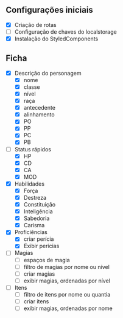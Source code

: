 ## Configurações iniciais
- [x] Criação de rotas
- [ ] Configuração de chaves do localstorage
- [x] Instalação do StyledComponents
    
## Ficha

- [x]  Descrição do personagem
    - [x]  nome
    - [x]  classe
    - [x]  nível
    - [x]  raça
    - [x]  antecedente
    - [x]  alinhamento
    - [x]  PO
    - [x]  PP
    - [x]  PC
    - [x]  PB
    
- [ ]  Status rápidos
    - [x]  HP
    - [x]  CD
    - [x]  CA
    - [x]  MOD
    
- [x]  Habilidades
    - [x]  Força
    - [x]  Destreza
    - [x]  Constituição
    - [x]  Inteligência
    - [x]  Sabedoria
    - [x]  Carisma
    
- [x]  Proficiências
    - [x]  criar perícia
    - [x]  Exibir perícias
    
- [ ]  Magias
    - [ ]  espaços de magia
    - [ ]  filtro de magias por nome ou nível
    - [ ]  criar magias
    - [ ]  exibir magias, ordenadas por nível
    
- [ ]  Itens
    - [ ]  filtro de itens por nome ou quantia
    - [ ]  criar itens
    - [ ]  exibir magias, ordenadas por nome
